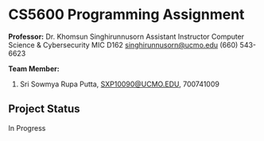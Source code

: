 # CS5600 Programming Assignment

**Professor:**
Dr. Khomsun Singhirunnusorn
Assistant Instructor
Computer Science & Cybersecurity
MIC D162
singhirunnusorn@ucmo.edu
(660) 543-6623

**Team Member:**
1. Sri Sowmya Rupa Putta, SXP10090@UCMO.EDU, 700741009

## Project Status
In Progress